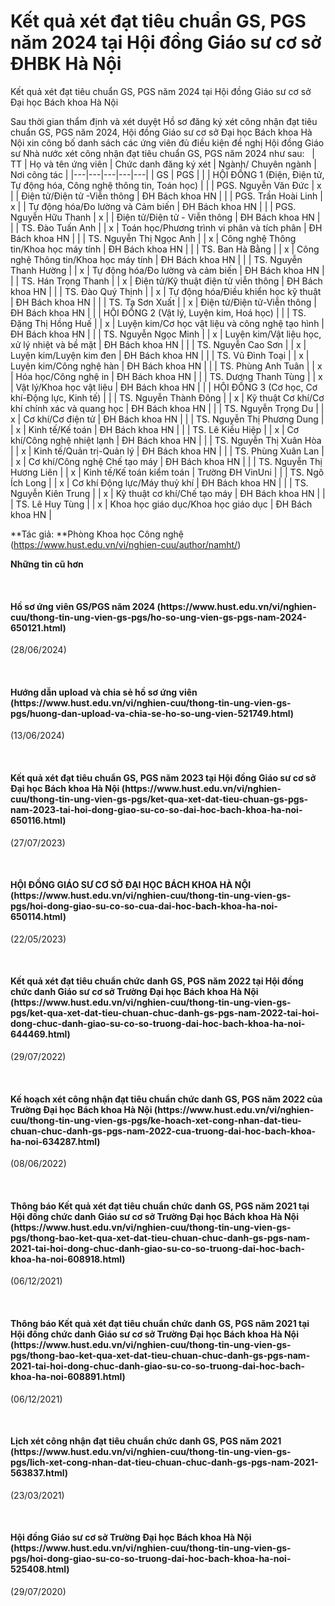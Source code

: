 # Kết quả xét đạt tiêu chuẩn GS, PGS năm 2024 tại Hội đồng Giáo sư cơ sở ĐHBK Hà Nội

Kết quả xét đạt tiêu chuẩn GS, PGS năm 2024 tại Hội đồng Giáo sư cơ sở Đại học Bách khoa Hà Nội

Sau thời gian thẩm định và xét duyệt Hồ sơ đăng ký xét công nhận đạt tiêu chuẩn GS, PGS năm 2024, Hội đồng Giáo sư cơ sở Đại học Bách khoa Hà Nội xin công bố danh sách các ứng viên đủ điều kiện đề nghị Hội đồng Giáo sư Nhà nước xét công nhận đạt tiêu chuẩn GS, PGS năm 2024 như sau:
 
| TT | Họ và tên ứng viên | Chức danh đăng ký xét | Ngành/ Chuyên ngành | Nơi công tác |
|---|---|---|---|---|
| GS | PGS |
|  | HỘI ĐỒNG 1 (Điện, Điện tử, Tự động hóa, Công nghệ thông tin, Toán học) |
|  | PGS. Nguyễn Văn Đức | x |  | Điện tử/Điện tử -Viễn thông | ĐH Bách khoa HN |
|  | PGS. Trần Hoài Linh | x |  | Tự động hóa/Đo lường và Cảm biến | ĐH Bách khoa HN |
|  | PGS. Nguyễn Hữu Thanh | x |  | Điện tử/Điện tử - Viễn thông | ĐH Bách khoa HN |
|  | TS. Đào Tuấn Anh |  | x | Toán học/Phương trình vi phân và tích phân | ĐH Bách khoa HN |
|  | TS. Nguyễn Thị Ngọc Anh |  | x | Công nghệ Thông tin/Khoa học máy tính | ĐH Bách khoa HN |
|  | TS. Ban Hà Bằng |  | x | Công nghệ Thông tin/Khoa học máy tính | ĐH Bách khoa HN |
|  | TS. Nguyễn Thanh Hường |  | x | Tự động hóa/Đo lường và cảm biến | ĐH Bách khoa HN |
|  | TS. Hán Trọng Thanh |  | x | Điện tử/Kỹ thuật điện tử viễn thông | ĐH Bách khoa HN |
|  | TS. Đào Quý Thịnh |  | x | Tự động hóa/Điều khiển học kỹ thuật | ĐH Bách khoa HN |
|  | TS. Tạ Sơn Xuất |  | x | Điện tử/Điện tử-Viễn thông | ĐH Bách khoa HN |
|  | HỘI ĐỒNG 2 (Vật lý, Luyện kim, Hoá học) |
|  | TS. Đặng Thị Hồng Huế |  | x | Luyện kim/Cơ học vật liệu và công nghệ tạo hình | ĐH Bách khoa HN |
|  | TS. Nguyễn Ngọc Minh |  | x | Luyện kim/Vật liệu học, xử lý nhiệt và bề mặt | ĐH Bách khoa HN |
|  | TS. Nguyễn Cao Sơn |  | x | Luyện kim/Luyện kim đen | ĐH Bách khoa HN |
|  | TS. Vũ Đình Toại |  | x | Luyện kim/Công nghệ hàn | ĐH Bách khoa HN |
|  | TS. Phùng Anh Tuân |  | x | Hóa học/Công nghệ in | ĐH Bách khoa HN |
|  | TS. Dương Thanh Tùng |  | x | Vật lý/Khoa học vật liệu | ĐH Bách khoa HN |
|  | HỘI ĐỒNG 3 (Cơ học, Cơ khí-Động lực, Kinh tế) |
|  | TS. Nguyễn Thành Đông |  | x | Kỹ thuật Cơ khí/Cơ khí chính xác và quang học | ĐH Bách khoa HN |
|  | TS. Nguyễn Trọng Du |  | x | Cơ khí/Cơ điện tử | ĐH Bách khoa HN |
|  | TS. Nguyễn Thị Phương Dung |  | x | Kinh tế/Kế toán | ĐH Bách khoa HN |
|  | TS. Lê Kiều Hiệp |  | x | Cơ khí/Công nghệ nhiệt lạnh | ĐH Bách khoa HN |
|  | TS. Nguyễn Thị Xuân Hòa |  | x | Kinh tế/Quản trị-Quản lý | ĐH Bách khoa HN |
|  | TS. Phùng Xuân Lan |  | x | Cơ khí/Công nghệ Chế tạo máy | ĐH Bách khoa HN |
|  | TS. Nguyễn Thị Hương Liên |  | x | Kinh tế/Kế toán kiểm toán | Trường ĐH VinUni |
|  | TS. Ngô Ích Long |  | x | Cơ khí Động lực/Máy thuỷ khí | ĐH Bách khoa HN |
|  | TS. Nguyễn Kiên Trung |  | x | Kỹ thuật cơ khí/Chế tạo máy | ĐH Bách khoa HN |
|  | TS. Lê Huy Tùng |  | x | Khoa học giáo dục/Khoa học giáo dục | ĐH Bách khoa HN |

**Tác giả: **Phòng Khoa học Công nghệ (https://www.hust.edu.vn/vi/nghien-cuu/author/namht/)

**Những tin cũ hơn**

 
<h4>Hồ sơ ứng viên GS/PGS năm 2024 (https://www.hust.edu.vn/vi/nghien-cuu/thong-tin-ung-vien-gs-pgs/ho-so-ung-vien-gs-pgs-nam-2024-650121.html)</h4>
(28/06/2024)

 
<h4>Hướng dẫn upload và chia sẻ hồ sơ ứng viên (https://www.hust.edu.vn/vi/nghien-cuu/thong-tin-ung-vien-gs-pgs/huong-dan-upload-va-chia-se-ho-so-ung-vien-521749.html)</h4>
(13/06/2024)

 
<h4>Kết quả xét đạt tiêu chuẩn GS, PGS năm 2023 tại Hội đồng Giáo sư cơ sở Đại học Bách khoa Hà Nội (https://www.hust.edu.vn/vi/nghien-cuu/thong-tin-ung-vien-gs-pgs/ket-qua-xet-dat-tieu-chuan-gs-pgs-nam-2023-tai-hoi-dong-giao-su-co-so-dai-hoc-bach-khoa-ha-noi-650116.html)</h4>
(27/07/2023)

 
<h4>HỘI ĐỒNG GIÁO SƯ CƠ SỞ ĐẠI HỌC BÁCH KHOA HÀ NỘI (https://www.hust.edu.vn/vi/nghien-cuu/thong-tin-ung-vien-gs-pgs/hoi-dong-giao-su-co-so-cua-dai-hoc-bach-khoa-ha-noi-650114.html)</h4>
(22/05/2023)

 
<h4>Kết quả xét đạt tiêu chuẩn chức danh GS, PGS năm 2022 tại Hội đồng chức danh Giáo sư cơ sở Trường Đại học Bách khoa Hà Nội (https://www.hust.edu.vn/vi/nghien-cuu/thong-tin-ung-vien-gs-pgs/ket-qua-xet-dat-tieu-chuan-chuc-danh-gs-pgs-nam-2022-tai-hoi-dong-chuc-danh-giao-su-co-so-truong-dai-hoc-bach-khoa-ha-noi-644469.html)</h4>
(29/07/2022)

 
<h4>Kế hoạch xét công nhận đạt tiêu chuẩn chức danh GS, PGS năm 2022 của Trường Đại học Bách khoa Hà Nội (https://www.hust.edu.vn/vi/nghien-cuu/thong-tin-ung-vien-gs-pgs/ke-hoach-xet-cong-nhan-dat-tieu-chuan-chuc-danh-gs-pgs-nam-2022-cua-truong-dai-hoc-bach-khoa-ha-noi-634287.html)</h4>
(08/06/2022)

 
<h4>Thông báo Kết quả xét đạt tiêu chuẩn chức danh GS, PGS năm 2021 tại Hội đồng chức danh Giáo sư cơ sở Trường Đại học Bách khoa Hà Nội (https://www.hust.edu.vn/vi/nghien-cuu/thong-tin-ung-vien-gs-pgs/thong-bao-ket-qua-xet-dat-tieu-chuan-chuc-danh-gs-pgs-nam-2021-tai-hoi-dong-chuc-danh-giao-su-co-so-truong-dai-hoc-bach-khoa-ha-noi-608918.html)</h4>
(06/12/2021)

 
<h4>Thông báo Kết quả xét đạt tiêu chuẩn chức danh GS, PGS năm 2021 tại Hội đồng chức danh Giáo sư cơ sở Trường Đại học Bách khoa Hà Nội (https://www.hust.edu.vn/vi/nghien-cuu/thong-tin-ung-vien-gs-pgs/thong-bao-ket-qua-xet-dat-tieu-chuan-chuc-danh-gs-pgs-nam-2021-tai-hoi-dong-chuc-danh-giao-su-co-so-truong-dai-hoc-bach-khoa-ha-noi-608891.html)</h4>
(06/12/2021)

 
<h4>Lịch xét công nhận đạt tiêu chuẩn chức danh GS, PGS năm 2021 (https://www.hust.edu.vn/vi/nghien-cuu/thong-tin-ung-vien-gs-pgs/lich-xet-cong-nhan-dat-tieu-chuan-chuc-danh-gs-pgs-nam-2021-563837.html)</h4>
(23/03/2021)

 
<h4>Hội đồng Giáo sư cơ sở Trường Đại học Bách khoa Hà Nội (https://www.hust.edu.vn/vi/nghien-cuu/thong-tin-ung-vien-gs-pgs/hoi-dong-giao-su-co-so-truong-dai-hoc-bach-khoa-ha-noi-525408.html)</h4>
(29/07/2020)